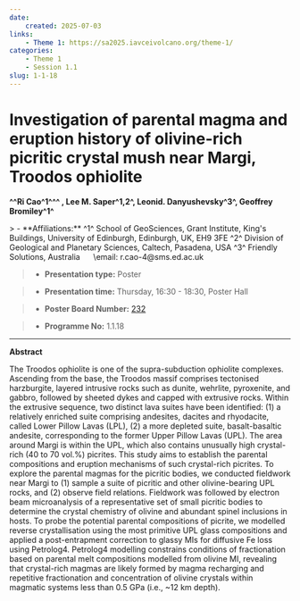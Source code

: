 ```yaml
---
date:
    created: 2025-07-03
links:
    - Theme 1: https://sa2025.iavceivolcano.org/theme-1/
categories:
    - Theme 1
    - Session 1.1
slug: 1-1-18
---
```


# Investigation of parental magma and eruption history of olivine-rich picritic crystal mush near Margi, Troodos ophiolite

**^^Ri Cao^1\^^^ , Lee M. Saper^1,2^, Leonid. Danyushevsky^3^, Geoffrey Bromiley^1^**

<!-- more -->> - **Affiliations:** ^1^ School of GeoSciences, Grant Institute, King's Buildings, University of Edinburgh, Edinburgh, UK, EH9 3FE ^2^ Division of Geological and Planetary Sciences, Caltech, Pasadena, USA ^3^ Friendly Solutions, Australia      \email: r.cao-4@sms.ed.ac.uk 

> - **Presentation type:** Poster

> - **Presentation time:** Thursday, 16:30 - 18:30, Poster Hall

> - **Poster Board Number:** [232](../../map_poster_boards.md#thursday)

> - **Programme No:** 1.1.18

--- 

**Abstract**

The Troodos ophiolite is one of the supra-subduction ophiolite complexes. Ascending from the base, the Troodos massif comprises tectonised harzburgite, layered intrusive rocks such as dunite, wehrlite, pyroxenite, and gabbro, followed by sheeted dykes and capped with extrusive rocks. Within the extrusive sequence, two distinct lava suites have been identified: (1) a relatively enriched suite comprising andesites, dacites and rhyodacite, called Lower Pillow Lavas (LPL), (2) a more depleted suite, basalt-basaltic andesite, corresponding to the former Upper Pillow Lavas (UPL). The area around Margi is within the UPL, which also contains unusually high crystal-rich (40 to 70 vol.%) picrites. This study aims to establish the parental compositions and eruption mechanisms of such crystal-rich picrites.
To explore the parental magmas for the picritic bodies, we conducted fieldwork near Margi to (1) sample a suite of picritic and other olivine-bearing UPL rocks, and (2) observe field relations. Fieldwork was followed by electron beam microanalysis of a representative set of small picritic bodies to determine the crystal chemistry of olivine and abundant spinel inclusions in hosts. To probe the potential parental compositions of picrite, we modelled reverse crystallisation using the most primitive UPL glass compositions and applied a post-entrapment correction to glassy MIs for diffusive Fe loss using Petrolog4.
Petrolog4 modelling constrains conditions of fractionation based on parental melt compositions modelled from olivine MI, revealing that crystal-rich magmas are likely formed by magma recharging and repetitive fractionation and concentration of olivine crystals within magmatic systems less than 0.5 GPa (i.e., ~12 km depth).

